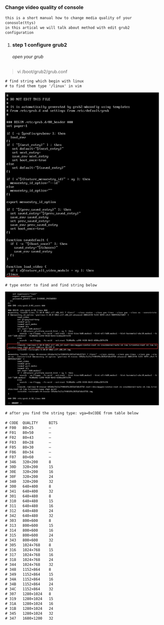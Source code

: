 ### Change video quality of console  

	this is a short manual how to change media quality of your conosole(ttys)  
	in this artical we will talk about method with edit grub2 configuration  

1. ### step 1 configure grub2  

	###### open your grub  
  
> vi /boot/grub2/grub.conf  

	# find string which begin with linux  
	# to find them type '/linux' in vim  

![img1](./imgs/1.png)  

	# type enter to find and find string below  

![img2](./imgs/2.png)

	# after you find the string type: vga=0xCODE from table below  

	# CODE	QUALITY		BITS  
	# F00	80×25		—  
	# F01	80×50		—  
	# F02	80×43		—  
	# F03	80×28		—  
	# F05	80×30		—  
	# F06	80×34		—  
	# F07	80×60		—  
	# 346	320×200		8  
	# 30D	320×200		15    
	# 30E	320×200		16    
	# 30F	320×200		24     
	# 340	320×200		32    
	# 300	640×400		8    
	# 341	640×400		32    
	# 301	640×480		8    
	# 310	640×480		15    
	# 311	640×480		16    
	# 312	640×480		24    
	# 342	640×480		32    
	# 303	800×600		8    
	# 313	800×600		15    
	# 314	800×600		16  
	# 315	800×600		24  
	# 343	800×600		32    
	# 305	1024×768	8  
	# 316	1024×768	15  
	# 317	1024×768	16  
	# 318	1024×768	24  
	# 344	1024×768	32  
	# 348	1152×864	8  
	# 349	1152×864	15  
	# 34A	1152×864	16  
	# 34B	1152×864	24  
	# 34C	1152×864	32  
	# 307	1280×1024	8  
	# 319	1280×1024	15  
	# 31A	1280×1024	16  
	# 31B	1280×1024	24  
	# 345	1280×1024	32  
	# 347	1600×1200	32  



	